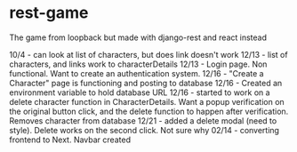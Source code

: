 # rest-game
The game from loopback but made with django-rest and react instead


10/4 - can look at list of characters, but does link doesn't work
12/13 - list of characters, and links work to characterDetails
12/13 - Login page. Non functional. Want to create an authentication system.
12/16 - "Create a Character" page is functioning and posting to database
12/16 - Created an environment variable to hold database URL
12/16 - started to work on a delete character function in CharacterDetails. Want a popup verification on the original button click, and the delete function to happen after verification. Removes character from database
12/21 - added a delete modal (need to style). Delete works on the second click. Not sure why
02/14 - converting frontend to Next. Navbar created